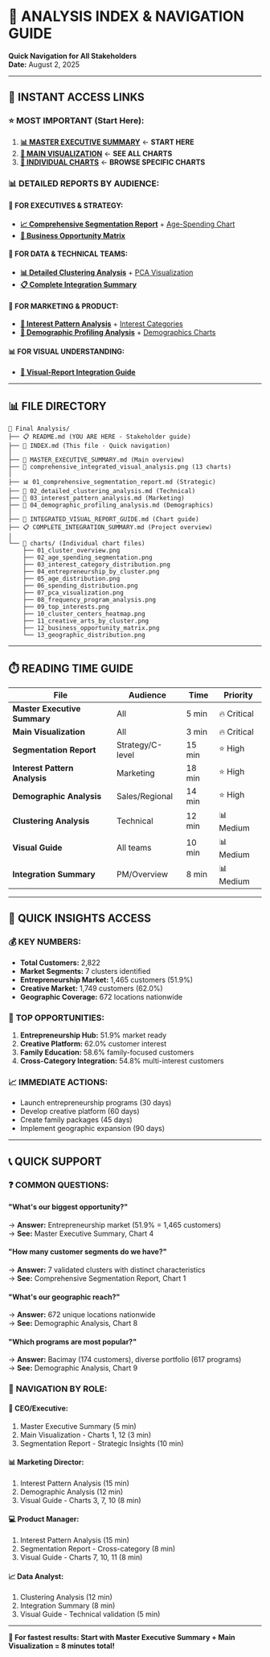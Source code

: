 # 📁 ANALYSIS INDEX & NAVIGATION GUIDE

**Quick Navigation for All Stakeholders**  
**Date:** August 2, 2025

---

## 🚀 INSTANT ACCESS LINKS

### ⭐ **MOST IMPORTANT (Start Here):**
1. **[📊 MASTER EXECUTIVE SUMMARY](./MASTER_EXECUTIVE_SUMMARY.md)** ← **START HERE**
2. **[🎨 MAIN VISUALIZATION](./comprehensive_integrated_visual_analysis.png)** ← **SEE ALL CHARTS**
3. **[📁 INDIVIDUAL CHARTS](./charts/)** ← **BROWSE SPECIFIC CHARTS**

### 📊 **DETAILED REPORTS BY AUDIENCE:**

#### 🎯 **FOR EXECUTIVES & STRATEGY:**
- **[📈 Comprehensive Segmentation Report](./01_comprehensive_segmentation_report.md)** + [Age-Spending Chart](./charts/02_age_spending_segmentation.png)
- **[💼 Business Opportunity Matrix](./charts/12_business_opportunity_matrix.png)**

#### 🔬 **FOR DATA & TECHNICAL TEAMS:**
- **[📊 Detailed Clustering Analysis](./02_detailed_clustering_analysis.md)** + [PCA Visualization](./charts/07_pca_visualization.png)
- **[📋 Complete Integration Summary](./COMPLETE_INTEGRATION_SUMMARY.md)**

#### 🎯 **FOR MARKETING & PRODUCT:**
- **[🎯 Interest Pattern Analysis](./03_interest_pattern_analysis.md)** + [Interest Categories](./charts/03_interest_category_distribution.png)
- **[👥 Demographic Profiling Analysis](./04_demographic_profiling_analysis.md)** + [Demographics Charts](./charts/05_age_distribution.png)

#### 📊 **FOR VISUAL UNDERSTANDING:**
- **[🔗 Visual-Report Integration Guide](./INTEGRATED_VISUAL_REPORT_GUIDE.md)**

---

## 📊 FILE DIRECTORY

```
📁 Final Analysis/
├── 📋 README.md (YOU ARE HERE - Stakeholder guide)
├── 📁 INDEX.md (This file - Quick navigation)
│
├── 🎯 MASTER_EXECUTIVE_SUMMARY.md (Main overview)
├── 🎨 comprehensive_integrated_visual_analysis.png (13 charts)
│
├── 📊 01_comprehensive_segmentation_report.md (Strategic)
├── 🔬 02_detailed_clustering_analysis.md (Technical)  
├── 🎯 03_interest_pattern_analysis.md (Marketing)
├── 👥 04_demographic_profiling_analysis.md (Demographics)
│
├── 🔗 INTEGRATED_VISUAL_REPORT_GUIDE.md (Chart guide)
├── 📋 COMPLETE_INTEGRATION_SUMMARY.md (Project overview)
│
└── 📁 charts/ (Individual chart files)
    ├── 01_cluster_overview.png
    ├── 02_age_spending_segmentation.png
    ├── 03_interest_category_distribution.png
    ├── 04_entrepreneurship_by_cluster.png
    ├── 05_age_distribution.png
    ├── 06_spending_distribution.png
    ├── 07_pca_visualization.png
    ├── 08_frequency_program_analysis.png
    ├── 09_top_interests.png
    ├── 10_cluster_centers_heatmap.png
    ├── 11_creative_arts_by_cluster.png
    ├── 12_business_opportunity_matrix.png
    └── 13_geographic_distribution.png
```

---

## ⏱️ READING TIME GUIDE

| **File** | **Audience** | **Time** | **Priority** |
|----------|--------------|----------|--------------|
| **Master Executive Summary** | All | 5 min | 🔥 Critical |
| **Main Visualization** | All | 3 min | 🔥 Critical |
| **Segmentation Report** | Strategy/C-level | 15 min | ⭐ High |
| **Interest Pattern Analysis** | Marketing | 18 min | ⭐ High |
| **Demographic Analysis** | Sales/Regional | 14 min | ⭐ High |
| **Clustering Analysis** | Technical | 12 min | 📊 Medium |
| **Visual Guide** | All teams | 10 min | 📊 Medium |
| **Integration Summary** | PM/Overview | 8 min | 📊 Medium |

---

## 🎯 QUICK INSIGHTS ACCESS

### 💰 **KEY NUMBERS:**
- **Total Customers:** 2,822
- **Market Segments:** 7 clusters identified
- **Entrepreneurship Market:** 1,465 customers (51.9%)
- **Creative Market:** 1,749 customers (62.0%)
- **Geographic Coverage:** 672 locations nationwide

### 🚀 **TOP OPPORTUNITIES:**
1. **Entrepreneurship Hub:** 51.9% market ready
2. **Creative Platform:** 62.0% customer interest
3. **Family Education:** 58.6% family-focused customers
4. **Cross-Category Integration:** 54.8% multi-interest customers

### 📈 **IMMEDIATE ACTIONS:**
- Launch entrepreneurship programs (30 days)
- Develop creative platform (60 days)
- Create family packages (45 days)
- Implement geographic expansion (90 days)

---

## 📞 QUICK SUPPORT

### ❓ **COMMON QUESTIONS:**

#### **"What's our biggest opportunity?"**
→ **Answer:** Entrepreneurship market (51.9% = 1,465 customers)  
→ **See:** Master Executive Summary, Chart 4

#### **"How many customer segments do we have?"**
→ **Answer:** 7 validated clusters with distinct characteristics  
→ **See:** Comprehensive Segmentation Report, Chart 1

#### **"What's our geographic reach?"**
→ **Answer:** 672 unique locations nationwide  
→ **See:** Demographic Analysis, Chart 8

#### **"Which programs are most popular?"**
→ **Answer:** Bacimay (174 customers), diverse portfolio (617 programs)  
→ **See:** Demographic Analysis, Chart 9

### 🎯 **NAVIGATION BY ROLE:**

#### **🎩 CEO/Executive:**
1. Master Executive Summary (5 min)
2. Main Visualization - Charts 1, 12 (3 min)
3. Segmentation Report - Strategic Insights (10 min)

#### **📊 Marketing Director:**
1. Interest Pattern Analysis (15 min)
2. Demographic Analysis (12 min)
3. Visual Guide - Charts 3, 7, 10 (8 min)

#### **💻 Product Manager:**
1. Interest Pattern Analysis (15 min)
2. Segmentation Report - Cross-category (8 min)
3. Visual Guide - Charts 7, 10, 11 (8 min)

#### **📈 Data Analyst:**
1. Clustering Analysis (12 min)
2. Integration Summary (8 min)
3. Visual Guide - Technical validation (5 min)

---

**🎯 For fastest results: Start with Master Executive Summary + Main Visualization = 8 minutes total!**
